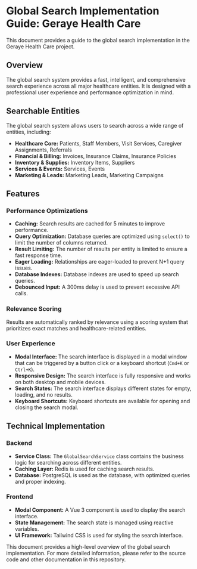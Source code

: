 
# Global Search Implementation Guide: Geraye Health Care

This document provides a guide to the global search implementation in the Geraye Health Care project.

## Overview

The global search system provides a fast, intelligent, and comprehensive search experience across all major healthcare entities. It is designed with a professional user experience and performance optimization in mind.

## Searchable Entities

The global search system allows users to search across a wide range of entities, including:

*   **Healthcare Core:** Patients, Staff Members, Visit Services, Caregiver Assignments, Referrals
*   **Financial & Billing:** Invoices, Insurance Claims, Insurance Policies
*   **Inventory & Supplies:** Inventory Items, Suppliers
*   **Services & Events:** Services, Events
*   **Marketing & Leads:** Marketing Leads, Marketing Campaigns

## Features

### Performance Optimizations

*   **Caching:** Search results are cached for 5 minutes to improve performance.
*   **Query Optimization:** Database queries are optimized using `select()` to limit the number of columns returned.
*   **Result Limiting:** The number of results per entity is limited to ensure a fast response time.
*   **Eager Loading:** Relationships are eager-loaded to prevent N+1 query issues.
*   **Database Indexes:** Database indexes are used to speed up search queries.
*   **Debounced Input:** A 300ms delay is used to prevent excessive API calls.

### Relevance Scoring

Results are automatically ranked by relevance using a scoring system that prioritizes exact matches and healthcare-related entities.

### User Experience

*   **Modal Interface:** The search interface is displayed in a modal window that can be triggered by a button click or a keyboard shortcut (`Cmd+K` or `Ctrl+K`).
*   **Responsive Design:** The search interface is fully responsive and works on both desktop and mobile devices.
*   **Search States:** The search interface displays different states for empty, loading, and no results.
*   **Keyboard Shortcuts:** Keyboard shortcuts are available for opening and closing the search modal.

## Technical Implementation

### Backend

*   **Service Class:** The `GlobalSearchService` class contains the business logic for searching across different entities.
*   **Caching Layer:** Redis is used for caching search results.
*   **Database:** PostgreSQL is used as the database, with optimized queries and proper indexing.

### Frontend

*   **Modal Component:** A Vue 3 component is used to display the search interface.
*   **State Management:** The search state is managed using reactive variables.
*   **UI Framework:** Tailwind CSS is used for styling the search interface.

This document provides a high-level overview of the global search implementation. For more detailed information, please refer to the source code and other documentation in this repository.

